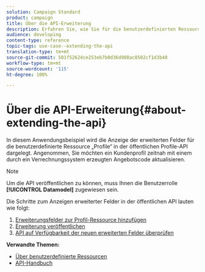 ```yaml
---
solution: Campaign Standard
product: campaign
title: Über die API-Erweiterung
description: Erfahren Sie, wie Sie für die benutzerdefinierten Ressourcenprofile in der öffentlichen Profil-API erweiterte Felder verfügbar machen.
audience: developing
content-type: reference
topic-tags: use-case--extending-the-api
translation-type: tm+mt
source-git-commit: 501f52624ce253eb7b0d36d908ac8502cf1d3b48
workflow-type: tm+mt
source-wordcount: '115'
ht-degree: 100%

---
```



# Über die API-Erweiterung{#about-extending-the-api}

In diesem Anwendungsbeispiel wird die Anzeige der erweiterten Felder für die benutzerdefinierte Ressource „Profile“ in der öffentlichen Profile-API dargelegt. Angenommen, Sie möchten ein Kundenprofil zeitnah mit einem durch ein Verrechnungssystem erzeugten Angebotscode aktualisieren.

>[!NOTE]
>
>Um die API veröffentlichen zu können, muss Ihnen die Benutzerrolle **[!UICONTROL Datamodel]** zugewiesen sein.

Die Schritte zum Anzeigen erweiterter Felder in der öffentlichen API lauten wie folgt:

1. [Erweiterungsfelder zur Profil-Ressource hinzufügen](../../developing/using/step-1--add-extension-fields-to-the-profile-resource.md)
1. [Erweiterung veröffentlichen](../../developing/using/step-2--publish-the-extension.md)
1. [API auf Verfügbarkeit der neuen erweiterten Felder überprüfen](../../developing/using/step-3--verify-the-extension.md)

**Verwandte Themen:**

* [Über benutzerdefinierte Ressourcen](../../developing/using/data-model-concepts.md)
* [API-Handbuch](../../api/using/get-started-apis.md)
